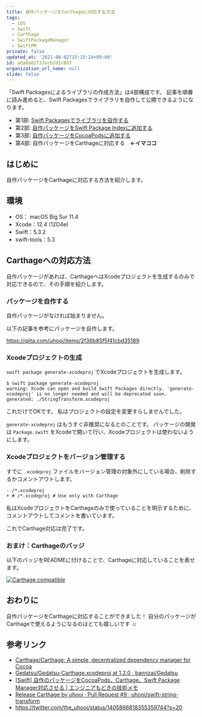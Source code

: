 ```yaml
---
title: 自作パッケージをCarthageに対応する方法
tags:
  - iOS
  - Swift
  - Carthage
  - SwiftPackageManager
  - SwiftPM
private: false
updated_at: '2021-08-02T15:15:24+09:00'
id: ada0a02737ecb2d1c8d7
organization_url_name: null
slide: false
---
```

「Swift Packagesによるライブラリの作成方法」は4部構成です。
記事を順番に読み進めると、Swift Packagesでライブラリを自作して公開できるようになります。

- 第1部: [Swift Packagesでライブラリを自作する](https://qiita.com/uhooi/items/2f36b85f5f41cbd35189)
- 第2部: [自作パッケージをSwift Package Indexに追加する](https://qiita.com/uhooi/items/689801dad2cf2e0a37b4)
- 第3部: [自作パッケージをCocoaPodsに追加する](https://qiita.com/uhooi/items/5ce382cb0c1c6bc018d9)
- 第4部: 自作パッケージをCarthageに対応する　__←イマココ__

## はじめに

自作パッケージをCarthageに対応する方法を紹介します。

## 環境

- OS： macOS Big Sur 11.4
- Xcode：12.4 (12D4e)
- Swift：5.3.2
- swift-tools：5.3

## Carthageへの対応方法

自作パッケージがあれば、CarthageへはXcodeプロジェクトを生成するのみで対応できるので、その手順を紹介します。

### パッケージを自作する

自作パッケージがなければ始まりません。

以下の記事を参考にパッケージを自作します。

https://qiita.com/uhooi/items/2f36b85f5f41cbd35189

### Xcodeプロジェクトの生成

`swift package generate-xcodeproj` でXcodeプロジェクトを生成します。

```shell-session
$ swift package generate-xcodeproj
warning: Xcode can open and build Swift Packages directly. 'generate-xcodeproj' is no longer needed and will be deprecated soon.
generated: ./StringTransform.xcodeproj
```

これだけでOKです。
私はプロジェクトの設定を変更すらしませんでした。

`generate-xcodeproj` はもうすぐ非推奨になるとのことです。
パッケージの開発は `Package.swift` をXcodeで開いて行い、Xcodeプロジェクトは使わないようにします。

### Xcodeプロジェクトをバージョン管理する

すでに `.xcodeproj` ファイルをバージョン管理の対象外にしている場合、削除するかコメントアウトします。

```diff:.gitignore
- /*.xcodeproj
+ # /*.xcodeproj # Use only with Carthage
```

私はXcodeプロジェクトをCarthageのみで使っていることを明示するために、コメントアウトしてコメントを書いています。

これでCarthage対応は完了です。

### おまけ：Carthageのバッジ

以下のバッジをREADMEに付けることで、Carthageに対応していることを表せます。

[![Carthage compatible](https://img.shields.io/badge/Carthage-compatible-4BC51D.svg)](https://github.com/uhooi/swift-string-transform)

## おわりに

自作パッケージをCarthageに対応することができました！
自分のパッケージがCarthageで使えるようになるのはとても嬉しいです :relaxed:

## 参考リンク

- [Carthage/Carthage: A simple, decentralized dependency manager for Cocoa](https://github.com/Carthage/Carthage#supporting-carthage-for-your-framework)
- [Gedatsu/Gedatsu-Carthage.xcodeproj at 1.2.0 · bannzai/Gedatsu](https://github.com/bannzai/Gedatsu/tree/1.2.0/Gedatsu-Carthage.xcodeproj)
- [[Swift] 自作のパッケージをCocoaPods、Carthage、Swift Package Manager対応させる | エンジニアもどきの技術メモ](https://e-tec-memo.herokuapp.com/article/241/)
- [Release Carthage by uhooi · Pull Request #9 · uhooi/swift-string-transform](https://github.com/uhooi/swift-string-transform/pull/9)
- https://twitter.com/the_uhooi/status/1405866818355359744?s=20
